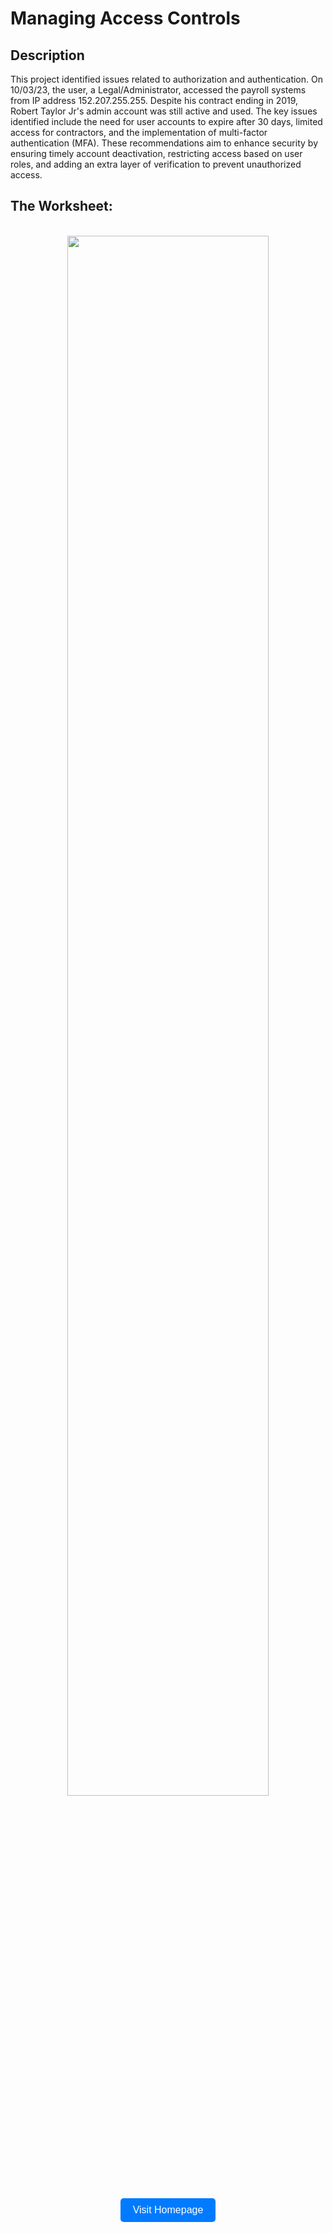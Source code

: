 <h1>Managing Access Controls</h1>


<h2>Description</h2>
This project identified issues related to authorization and authentication. On 10/03/23, the user, a Legal/Administrator, accessed the payroll systems from IP address 152.207.255.255. Despite his contract ending in 2019, Robert Taylor Jr's admin account was still active and used. The key issues identified include the need for user accounts to expire after 30 days, limited access for contractors, and the implementation of multi-factor authentication (MFA). These recommendations aim to enhance security by ensuring timely account deactivation, restricting access based on user roles, and adding an extra layer of verification to prevent unauthorized access.
<br />


<h2>The Worksheet:</h2>

<p align="center">
<br/>
<img src="https://imgur.com/HKqh8m0.png" height="80%" width="80%" 
<br />

<!-- Add the button at the bottom -->
<div style="text-align: center; margin-top: 20px;">
    <a href="https://github.com/AndrewGreeneCyber" target="_blank" style="text-decoration: none;">
        <button style="background-color: #007BFF; color: white; padding: 10px 20px; border: none; border-radius: 5px; font-size: 16px; cursor: pointer;">
            Visit Homepage
        </button>
    </a>
</div>

<!--
 ```diff
- text in red
+ text in green
! text in orange
# text in gray
@@ text in purple (and bold)@@
```
--!>
